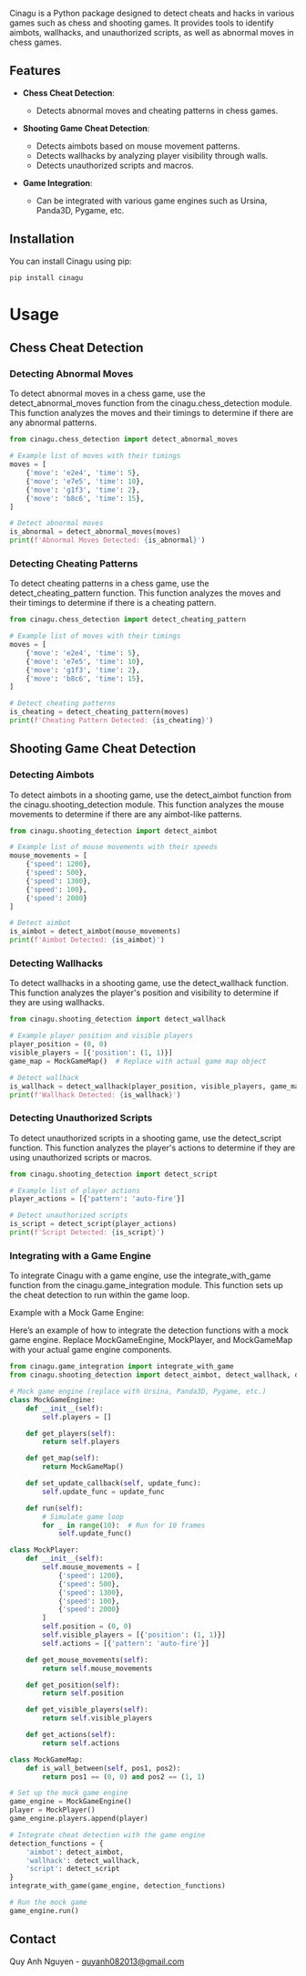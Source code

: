 Cinagu is a Python package designed to detect cheats and hacks in various games such as chess and shooting games. It provides tools to identify aimbots, wallhacks, and unauthorized scripts, as well as abnormal moves in chess games.

## Features

- **Chess Cheat Detection**:
  - Detects abnormal moves and cheating patterns in chess games.

- **Shooting Game Cheat Detection**:
  - Detects aimbots based on mouse movement patterns.
  - Detects wallhacks by analyzing player visibility through walls.
  - Detects unauthorized scripts and macros.

- **Game Integration**:
  - Can be integrated with various game engines such as Ursina, Panda3D, Pygame, etc.

## Installation

You can install Cinagu using pip:

```bash
pip install cinagu
```

# Usage

## Chess Cheat Detection

### Detecting Abnormal Moves

To detect abnormal moves in a chess game, use the detect_abnormal_moves function from the cinagu.chess_detection module. This function analyzes the moves and their timings to determine if there are any abnormal patterns.

```python
from cinagu.chess_detection import detect_abnormal_moves

# Example list of moves with their timings
moves = [
    {'move': 'e2e4', 'time': 5},
    {'move': 'e7e5', 'time': 10},
    {'move': 'g1f3', 'time': 2},
    {'move': 'b8c6', 'time': 15},
]

# Detect abnormal moves
is_abnormal = detect_abnormal_moves(moves)
print(f'Abnormal Moves Detected: {is_abnormal}')
```

### Detecting Cheating Patterns
To detect cheating patterns in a chess game, use the detect_cheating_pattern function. This function analyzes the moves and their timings to determine if there is a cheating pattern.

```python
from cinagu.chess_detection import detect_cheating_pattern

# Example list of moves with their timings
moves = [
    {'move': 'e2e4', 'time': 5},
    {'move': 'e7e5', 'time': 10},
    {'move': 'g1f3', 'time': 2},
    {'move': 'b8c6', 'time': 15},
]

# Detect cheating patterns
is_cheating = detect_cheating_pattern(moves)
print(f'Cheating Pattern Detected: {is_cheating}')
```

## Shooting Game Cheat Detection

### Detecting Aimbots

To detect aimbots in a shooting game, use the detect_aimbot function from the cinagu.shooting_detection module. This function analyzes the mouse movements to determine if there are any aimbot-like patterns.

```python
from cinagu.shooting_detection import detect_aimbot

# Example list of mouse movements with their speeds
mouse_movements = [
    {'speed': 1200},
    {'speed': 500},
    {'speed': 1300},
    {'speed': 100},
    {'speed': 2000}
]

# Detect aimbot
is_aimbot = detect_aimbot(mouse_movements)
print(f'Aimbot Detected: {is_aimbot}')
```

### Detecting Wallhacks

To detect wallhacks in a shooting game, use the detect_wallhack function. This function analyzes the player's position and visibility to determine if they are using wallhacks.

```python
from cinagu.shooting_detection import detect_wallhack

# Example player position and visible players
player_position = (0, 0)
visible_players = [{'position': (1, 1)}]
game_map = MockGameMap()  # Replace with actual game map object

# Detect wallhack
is_wallhack = detect_wallhack(player_position, visible_players, game_map)
print(f'Wallhack Detected: {is_wallhack}')
```

### Detecting Unauthorized Scripts

To detect unauthorized scripts in a shooting game, use the detect_script function. This function analyzes the player's actions to determine if they are using unauthorized scripts or macros.

```python
from cinagu.shooting_detection import detect_script

# Example list of player actions
player_actions = [{'pattern': 'auto-fire'}]

# Detect unauthorized scripts
is_script = detect_script(player_actions)
print(f'Script Detected: {is_script}')
```

### Integrating with a Game Engine

To integrate Cinagu with a game engine, use the integrate_with_game function from the cinagu.game_integration module. This function sets up the cheat detection to run within the game loop.

Example with a Mock Game Engine:

Here’s an example of how to integrate the detection functions with a mock game engine. Replace MockGameEngine, MockPlayer, and MockGameMap with your actual game engine components.

```python
from cinagu.game_integration import integrate_with_game
from cinagu.shooting_detection import detect_aimbot, detect_wallhack, detect_script

# Mock game engine (replace with Ursina, Panda3D, Pygame, etc.)
class MockGameEngine:
    def __init__(self):
        self.players = []

    def get_players(self):
        return self.players

    def get_map(self):
        return MockGameMap()

    def set_update_callback(self, update_func):
        self.update_func = update_func

    def run(self):
        # Simulate game loop
        for _ in range(10):  # Run for 10 frames
            self.update_func()

class MockPlayer:
    def __init__(self):
        self.mouse_movements = [
            {'speed': 1200},
            {'speed': 500},
            {'speed': 1300},
            {'speed': 100},
            {'speed': 2000}
        ]
        self.position = (0, 0)
        self.visible_players = [{'position': (1, 1)}]
        self.actions = [{'pattern': 'auto-fire'}]

    def get_mouse_movements(self):
        return self.mouse_movements

    def get_position(self):
        return self.position

    def get_visible_players(self):
        return self.visible_players

    def get_actions(self):
        return self.actions

class MockGameMap:
    def is_wall_between(self, pos1, pos2):
        return pos1 == (0, 0) and pos2 == (1, 1)

# Set up the mock game engine
game_engine = MockGameEngine()
player = MockPlayer()
game_engine.players.append(player)

# Integrate cheat detection with the game engine
detection_functions = {
    'aimbot': detect_aimbot,
    'wallhack': detect_wallhack,
    'script': detect_script
}
integrate_with_game(game_engine, detection_functions)

# Run the mock game
game_engine.run()
```

## Contact

Quy Anh Nguyen - quyanh082013@gmail.com